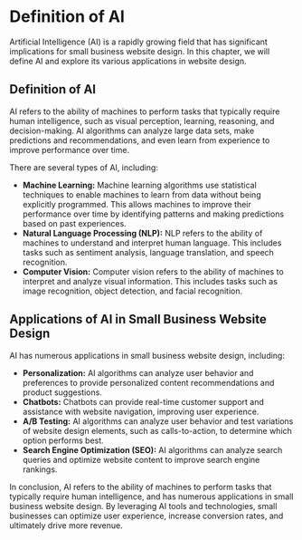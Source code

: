Definition of AI
===============================================================================

Artificial Intelligence (AI) is a rapidly growing field that has significant implications for small business website design. In this chapter, we will define AI and explore its various applications in website design.

Definition of AI
----------------

AI refers to the ability of machines to perform tasks that typically require human intelligence, such as visual perception, learning, reasoning, and decision-making. AI algorithms can analyze large data sets, make predictions and recommendations, and even learn from experience to improve performance over time.

There are several types of AI, including:

* **Machine Learning:** Machine learning algorithms use statistical techniques to enable machines to learn from data without being explicitly programmed. This allows machines to improve their performance over time by identifying patterns and making predictions based on past experiences.
* **Natural Language Processing (NLP):** NLP refers to the ability of machines to understand and interpret human language. This includes tasks such as sentiment analysis, language translation, and speech recognition.
* **Computer Vision:** Computer vision refers to the ability of machines to interpret and analyze visual information. This includes tasks such as image recognition, object detection, and facial recognition.

Applications of AI in Small Business Website Design
---------------------------------------------------

AI has numerous applications in small business website design, including:

* **Personalization:** AI algorithms can analyze user behavior and preferences to provide personalized content recommendations and product suggestions.
* **Chatbots:** Chatbots can provide real-time customer support and assistance with website navigation, improving user experience.
* **A/B Testing:** AI algorithms can analyze user behavior and test variations of website design elements, such as calls-to-action, to determine which option performs best.
* **Search Engine Optimization (SEO):** AI algorithms can analyze search queries and optimize website content to improve search engine rankings.

In conclusion, AI refers to the ability of machines to perform tasks that typically require human intelligence, and has numerous applications in small business website design. By leveraging AI tools and technologies, small businesses can optimize user experience, increase conversion rates, and ultimately drive more revenue.
